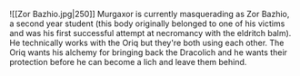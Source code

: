 ![[Zor Bazhio.jpg|250]]
Murgaxor is currently masquerading as Zor Bazhio, a second year student (this body originally belonged to one of his victims and was his first successful attempt at necromancy with the eldritch balm).
He technically works with the Oriq but they're both using each other. The Oriq wants his alchemy for bringing back the Dracolich and he wants their protection before he can become a lich and leave them behind.